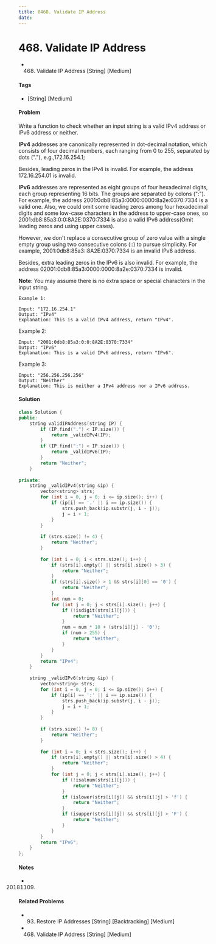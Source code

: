 ```yaml
---
title: 0468. Validate IP Address
date: 
---
```


# 468. Validate IP Address
- 468. Validate IP Address [String] [Medium]

#### Tags
- [String] [Medium]

#### Problem
Write a function to check whether an input string is a valid IPv4 address or IPv6 address or neither.

**IPv4** addresses are canonically represented in dot-decimal notation, which consists of four decimal numbers, each ranging from 0 to 255, separated by dots ("."), e.g.,172.16.254.1;

Besides, leading zeros in the IPv4 is invalid. For example, the address 172.16.254.01 is invalid.

**IPv6** addresses are represented as eight groups of four hexadecimal digits, each group representing 16 bits. The groups are separated by colons (":"). For example, the address 2001:0db8:85a3:0000:0000:8a2e:0370:7334 is a valid one. Also, we could omit some leading zeros among four hexadecimal digits and some low-case characters in the address to upper-case ones, so 2001:db8:85a3:0:0:8A2E:0370:7334 is also a valid IPv6 address(Omit leading zeros and using upper cases).

However, we don't replace a consecutive group of zero value with a single empty group using two consecutive colons (::) to pursue simplicity. For example, 2001:0db8:85a3::8A2E:0370:7334 is an invalid IPv6 address.

Besides, extra leading zeros in the IPv6 is also invalid. For example, the address 02001:0db8:85a3:0000:0000:8a2e:0370:7334 is invalid.

**Note**: You may assume there is no extra space or special characters in the input string.

    Example 1:

    Input: "172.16.254.1"
    Output: "IPv4"
    Explanation: This is a valid IPv4 address, return "IPv4".

Example 2:

    Input: "2001:0db8:85a3:0:0:8A2E:0370:7334"
    Output: "IPv6"
    Explanation: This is a valid IPv6 address, return "IPv6".

Example 3:

    Input: "256.256.256.256"
    Output: "Neither"
    Explanation: This is neither a IPv4 address nor a IPv6 address.

#### Solution
``` C++
class Solution {
public:
    string validIPAddress(string IP) {
        if (IP.find(".") < IP.size()) {
            return _validIPv4(IP);
        }
        if (IP.find(":") < IP.size()) {
            return _validIPv6(IP);
        }
        return "Neither";
    }
    
private:
    string _validIPv4(string &ip) {
        vector<string> strs;
        for (int i = 0, j = 0; i <= ip.size(); i++) {
            if (ip[i] == '.' || i == ip.size()) {
                strs.push_back(ip.substr(j, i - j));
                j = i + 1;
            }
        } 
            
        if (strs.size() != 4) {
            return "Neither";
        }
        
        for (int i = 0; i < strs.size(); i++) {
            if (strs[i].empty() || strs[i].size() > 3) {
                return "Neither";
            }
            if (strs[i].size() > 1 && strs[i][0] == '0') {
                return "Neither";
            }
            int num = 0;
            for (int j = 0; j < strs[i].size(); j++) {
                if (!isdigit(strs[i][j])) {
                    return "Neither";
                }
                num = num * 10 + (strs[i][j] - '0');
                if (num > 255) {
                    return "Neither";
                }
            }
        }
        return "IPv4";
    }
    
    string _validIPv6(string &ip) {
        vector<string> strs;
        for (int i = 0, j = 0; i <= ip.size(); i++) {
            if (ip[i] == ':' || i == ip.size()) {
                strs.push_back(ip.substr(j, i - j));
                j = i + 1;
            }
        }
        
        if (strs.size() != 8) {
            return "Neither";
        }
        
        for (int i = 0; i < strs.size(); i++) {
            if (strs[i].empty() || strs[i].size() > 4) {
                return "Neither";
            }
            for (int j = 0; j < strs[i].size(); j++) {
                if (!isalnum(strs[i][j])) {
                    return "Neither";
                }
                if (islower(strs[i][j]) && strs[i][j] > 'f') {
                    return "Neither";
                }
                if (isupper(strs[i][j]) && strs[i][j] > 'F') {
                    return "Neither";
                }
            }
        }
        return "IPv6";
    }
};
```

#### Notes
- 20181109.

#### Related Problems
- 93. Restore IP Addresses [String] [Backtracking] [Medium]
- 468. Validate IP Address [String] [Medium]
